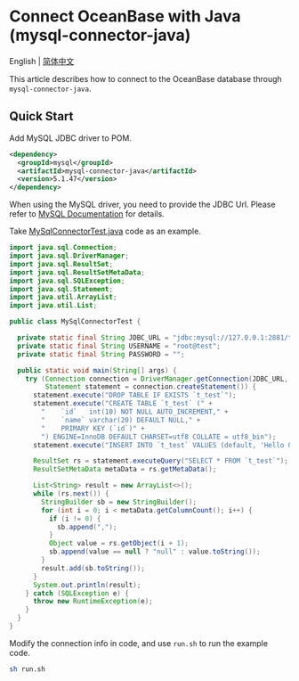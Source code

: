 # Connect OceanBase with Java (mysql-connector-java)

English | [简体中文](README-CN.md)

This article describes how to connect to the OceanBase database through `mysql-connector-java`.

## Quick Start

Add MySQL JDBC driver to POM.

```xml
<dependency>
  <groupId>mysql</groupId>
  <artifactId>mysql-connector-java</artifactId>
  <version>5.1.47</version>
</dependency>
```

When using the MySQL driver, you need to provide the JDBC Url. Please refer to [MySQL Documentation](https://dev.mysql.com/doc/connector-j/8.0/en/connector-j-reference-jdbc-url-format.html) for details.

Take [MySqlConnectorTest.java](src/main/java/com/oceanbase/samples/MySqlConnectorTest.java) code as an example.

```java
import java.sql.Connection;
import java.sql.DriverManager;
import java.sql.ResultSet;
import java.sql.ResultSetMetaData;
import java.sql.SQLException;
import java.sql.Statement;
import java.util.ArrayList;
import java.util.List;

public class MySqlConnectorTest {

  private static final String JDBC_URL = "jdbc:mysql://127.0.0.1:2881/test";
  private static final String USERNAME = "root@test";
  private static final String PASSWORD = "";

  public static void main(String[] args) {
    try (Connection connection = DriverManager.getConnection(JDBC_URL, USERNAME, PASSWORD);
         Statement statement = connection.createStatement()) {
      statement.execute("DROP TABLE IF EXISTS `t_test`");
      statement.execute("CREATE TABLE `t_test` (" +
        "    `id`   int(10) NOT NULL AUTO_INCREMENT," +
        "    `name` varchar(20) DEFAULT NULL," +
        "    PRIMARY KEY (`id`)" +
        ") ENGINE=InnoDB DEFAULT CHARSET=utf8 COLLATE = utf8_bin");
      statement.execute("INSERT INTO `t_test` VALUES (default, 'Hello OceanBase')");

      ResultSet rs = statement.executeQuery("SELECT * FROM `t_test`");
      ResultSetMetaData metaData = rs.getMetaData();

      List<String> result = new ArrayList<>();
      while (rs.next()) {
        StringBuilder sb = new StringBuilder();
        for (int i = 0; i < metaData.getColumnCount(); i++) {
          if (i != 0) {
            sb.append(",");
          }
          Object value = rs.getObject(i + 1);
          sb.append(value == null ? "null" : value.toString());
        }
        result.add(sb.toString());
      }
      System.out.println(result);
    } catch (SQLException e) {
      throw new RuntimeException(e);
    }
  }
}
```

Modify the connection info in code, and use `run.sh` to run the example code.

```bash
sh run.sh
```
